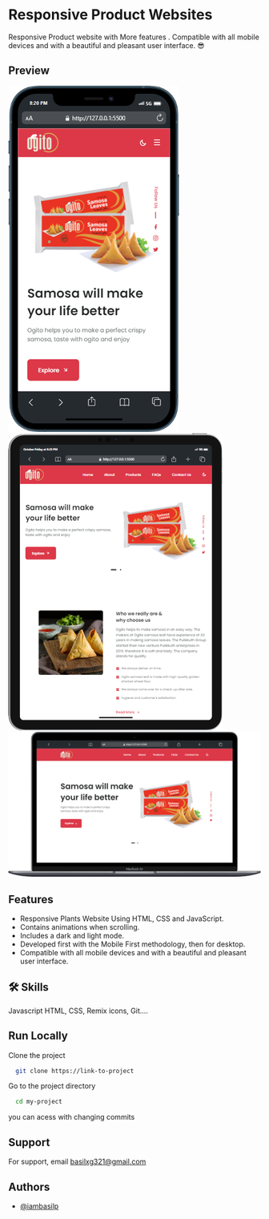 
# Responsive Product Websites 

Responsive Product website with More features . Compatible with all mobile devices and with a beautiful and pleasant user interface. 😎




## Preview

![Mobile Phone](./assets/img/Previews/mobile.png)
![Tab](./assets/img/Previews/Tab.png)
![Desktop](./assets/img/Previews/Desktop.png)


## Features

- Responsive Plants Website Using HTML, CSS and JavaScript.
- Contains animations when scrolling.
- Includes a dark and light mode.
- Developed first with the Mobile First methodology, then for desktop.
- Compatible with all mobile devices and with a beautiful and pleasant user interface.


## 🛠 Skills
Javascript HTML, CSS, Remix icons, Git....


## Run Locally

Clone the project

```bash
  git clone https://link-to-project
```

Go to the project directory

```bash
  cd my-project
```

you can acess with changing commits


## Support

For support, email basilxg321@gmail.com


## Authors

- [@iambasilp](https://www.github.com/iambasilp)


